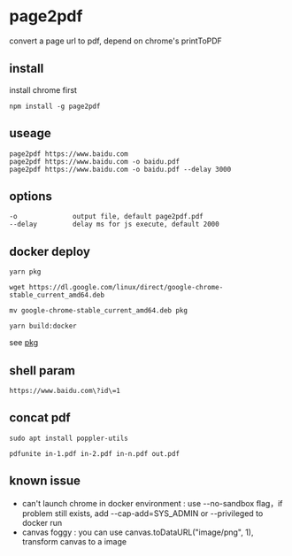# page2pdf

convert a page url to pdf, depend on chrome's printToPDF

## install

install chrome first

```
npm install -g page2pdf
```

## useage

```
page2pdf https://www.baidu.com
page2pdf https://www.baidu.com -o baidu.pdf
page2pdf https://www.baidu.com -o baidu.pdf --delay 3000
```

## options

```
-o              output file, default page2pdf.pdf
--delay         delay ms for js execute, default 2000
```

## docker deploy

```
yarn pkg

wget https://dl.google.com/linux/direct/google-chrome-stable_current_amd64.deb

mv google-chrome-stable_current_amd64.deb pkg

yarn build:docker
```

see [pkg](https://github.com/zeit/pkg)

## shell param

```
https://www.baidu.com\?id\=1
```

## concat pdf

```
sudo apt install poppler-utils

pdfunite in-1.pdf in-2.pdf in-n.pdf out.pdf
```

## known issue

* can't launch chrome in docker environment : use --no-sandbox flag，if problem still exists, add --cap-add=SYS_ADMIN or --privileged to docker run
* canvas foggy : you can use canvas.toDataURL("image/png", 1), transform canvas to a image
